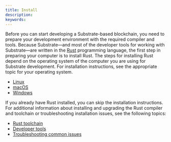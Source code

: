```yaml
---
title: Install
description:
keywords:
---
```


Before you can start developing a Substrate-based blockchain, you need to prepare your development environment with the required compiler and tools.
Because Substrate—and most of the developer tools for working with Substrate—are written in the [Rust](https://www.rust-lang.org/) programming language, the first step in preparing your computer is to install Rust.
The steps for installing Rust depend on the operating system of the computer you are using for Substrate development.
For installation instructions, see the appropriate topic for your operating system.

- [Linux](/main-docs/install/linux/)
- [macOS](/main-docs/install/macos/)
- [Windows](/main-docs/install/windows/)

If you already have Rust installed, you can skip the installation instructions.
For additional information about installing and upgrading the Rust compiler and toolchain or troubleshooting installation issues, see the following topics:

- [Rust toolchain](/main-docs/install/rust-builds/)
- [Developer tools](/main-docs/install//other-tools/)
- [Troubleshooting common issues](/main-docs/install/troubleshooting/)
